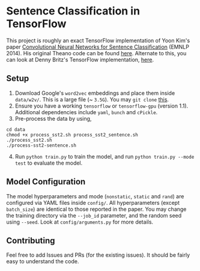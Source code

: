 # Sentence Classification in TensorFlow

This project is roughly an exact TensorFlow implementation of Yoon Kim's paper [Convolutional Neural Networks for Sentence Classification](https://arxiv.org/abs/1408.5882) (EMNLP 2014). His original Theano code can be found [here](https://github.com/yoonkim/CNN_sentence). Alternate to this, you can look at Denny Britz's TensorFlow implementation, [here](https://github.com/dennybritz/cnn-text-classification-tf).

## Setup

1. Download Google's `word2vec` embeddings and place them inside `data/w2v/`. This is a large file (~ `3.5G`). You may `git clone` [this](https://github.com/mmihaltz/word2vec-GoogleNews-vectors).
2. Ensure you have a working `tensorflow` or `tensorflow-gpu` (version 1.1). Additional dependencies include `yaml`, `bunch` and `cPickle`.
3. Pre-process the data by using,
```
cd data
chmod +x process_sst2.sh process_sst2_sentence.sh
./process_sst2.sh
./process-sst2-sentence.sh
```
4. Run `python train.py` to train the model, and run `python train.py --mode test` to evaluate the model.

## Model Configuration
The model hyperparameters and mode (`nonstatic`, `static` and `rand`) are configured via YAML files inside `config/`. All hyperparameters (except `batch_size`) are identical to those reported in the paper. You may change the training directory via the `--job_id` parameter, and the random seed using `--seed`. Look at `config/arguments.py` for more details.

## Contributing
Feel free to add Issues and PRs (for the existing issues). It should be fairly easy to understand the code.
